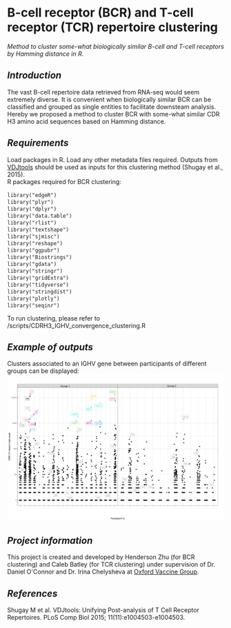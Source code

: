 # B-cell receptor (BCR) and T-cell receptor (TCR) repertoire clustering
*Method to cluster some-what biologically similar B-cell and T-cell receptors by Hamming distance in R.*

## *Introduction*
The vast B-cell repertoire data retrieved from RNA-seq would seem extremely diverse. It is convenient when biologically similar BCR can be classified and grouped as single entities to facilitate downsteam analysis. Hereby we proposed a method to cluster BCR with some-what similar CDR H3 amino acid sequences based on Hamming distance.

## *Requirements*
Load packages in R. Load any other metadata files required. Outputs from [VDJtools](https://github.com/mikessh/vdjtools) should be used as inputs for this clustering method (Shugay et al., 2015). \
R packages required for BCR clustering:
```
library("edgeR")
library("plyr")
library("dplyr")
library("data.table")
library("rlist")
library("textshape")
library("sjmisc")
library("reshape")
library("ggpubr")
library("Biostrings")
library("gdata")
library("stringr")
library("gridExtra")
library("tidyverse")
library("stringdist")
library("plotly")
library("seqinr")
```
To run clustering, please refer to /scripts/CDRH3_IGHV_convergence_clustering.R
## *Example of outputs*
Clusters associated to an IGHV gene between participants of different groups can be displayed:
![Image](/assets/CDRH3_cluster_expression_sample_1.png)
## *Project information*
This project is created and developed by Henderson Zhu (for BCR clustering) and Caleb Batley (for TCR clustering) under supervision of Dr. Daniel O'Connor and Dr. Irina Chelysheva at [Oxford Vaccine Group](https://www.ovg.ox.ac.uk/).
## *References*
Shugay M et al. VDJtools: Unifying Post-analysis of T Cell Receptor Repertoires. PLoS Comp Biol 2015; 11(11):e1004503-e1004503.

